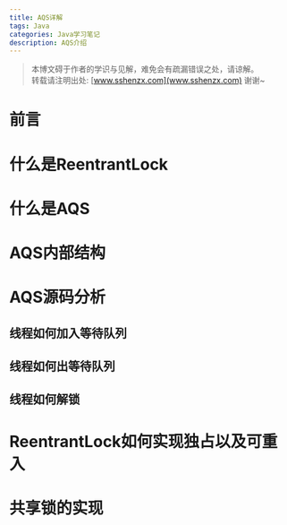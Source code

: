 ```yaml
---
title: AQS详解
tags: Java
categories: Java学习笔记
description: AQS介绍
---
```


>本博文碍于作者的学识与见解，难免会有疏漏错误之处，请谅解。<br/>
转载请注明出处: [www.sshenzx.com](www.sshenzx.com) 谢谢~

# 前言

# 什么是ReentrantLock

# 什么是AQS

# AQS内部结构

# AQS源码分析

## 线程如何加入等待队列

## 线程如何出等待队列

## 线程如何解锁

# ReentrantLock如何实现独占以及可重入

# 共享锁的实现
